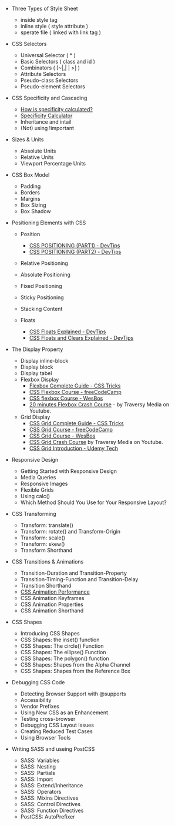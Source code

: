 * Three Types of Style Sheet

  * inside style tag
  * inline style ( style attribute )
  * sperate file ( linked with link tag )

* CSS Selectors

  * Universal Selector ( \* )
  * Basic Selectors ( class and id )
  * Combinators ( [~|,| | >] )
  * Attribute Selectors
  * Pseudo-class Selectors
  * Pseudo-element Selectors

* CSS Specificity and Cascading

  * [How is specificity calculated?](https://developer.mozilla.org/en-US/docs/Web/CSS/Specificity)
  * [Specificity Calculator](https://specificity.keegan.st/)
  * Inheritance and intail
  * (Not) using !important

* Sizes & Units

  * Absolute Units
  * Relative Units
  * Viewport Percentage Units

* CSS Box Model

  * Padding
  * Borders
  * Margins
  * Box Sizing
  * Box Shadow

* Positioning Elements with CSS

  * Position

    * [CSS POSITIONING (PART1) - DevTips](https://www.youtube.com/watch?v=kejG8G0dr5U)
    * [CSS POSITIONING (PART2) - DevTips](https://www.youtube.com/watch?v=Rf6zAP4YnZA)

  * Relative Positioning
  * Absolute Positioning
  * Fixed Positioning
  * Sticky Positioning
  * Stacking Content

  * Floats
    * [CSS Floats Explained - DevTips](https://www.youtube.com/watch?v=609adV3pTME)
    * [CSS Floats and Clears Explained - DevTips](https://www.youtube.com/watch?v=xFGBNv2KeVU)

* The Display Property

  * Display inline-block
  * Display block
  * Display tabel
  * Flexbox Display
    * [Flexbox Complete Guide - CSS Tricks](https://css-tricks.com/snippets/css/a-guide-to-flexbox/)
    * [CSS Flexbox Course - freeCodeCamp](https://www.youtube.com/watch?v=-Wlt8NRtOpo)
    * [CSS flexbox Course - WesBos](https://flexbox.io/)
    * [20 minutes Flexbox Crash Course](https://youtu.be/JJSoEo8JSnc) - by Traversy Media on Youtube.
  * Grid Display
    * [CSS Grid Complete Guide - CSS Tricks](https://css-tricks.com/snippets/css/complete-guide-grid/)
    * [CSS Grid Course - freeCodeCamp](https://www.youtube.com/watch?v=t6CBKf8K_Ac)
    * [CSS Grid Course - WesBos](https://cssgrid.io/)
    * [CSS Grid Crash Course](https://youtu.be/jV8B24rSN5o) by Traversy Media on Youtube.
    * [CSS Grid Introduction - Udemy Tech](https://www.youtube.com/watch?v=oz0fbFviLIU)

* Responsive Design
  * Getting Started with Responsive Design
  * Media Queries
  * Responsive Images
  * Flexible Grids
  * Using calc()
  * Which Method Should You Use for Your Responsive Layout?

* CSS Transforming
  * Transform: translate()
  * Transform: rotate() and Transform-Origin
  * Transform: scale()
  * Transform: skew()
  * Transform Shorthand

* CSS Transitions & Animations
  * Transition-Duration and Transition-Property
  * Transition-Timing-Function and Transition-Delay
  * Transition Shorthand
  * [CSS Animation Performance](https://www.html5rocks.com/en/tutorials/speed/high-performance-animations/)
  * CSS Animation Keyframes
  * CSS Animation Properties
  * CSS Animation Shorthand

* CSS Shapes
  * Introducing CSS Shapes
  * CSS Shapes: the inset() function
  * CSS Shapes: The circle() Function
  * CSS Shapes: The ellipse() Function
  * CSS Shapes: The polygon() function
  * CSS Shapes: Shapes from the Alpha Channel
  * CSS Shapes: Shapes from the Reference Box

* Debugging CSS Code
  * Detecting Browser Support with @supports
  * Accessibility
  * Vendor Prefixes
  * Using New CSS as an Enhancement
  * Testing cross-browser
  * Debugging CSS Layout Issues
  * Creating Reduced Test Cases
  * Using Browser Tools

* Writing SASS and useing PostCSS
  * SASS: Variables
  * SASS: Nesting
  * SASS: Partials
  * SASS: Import
  * SASS: Extend/Inheritance
  * SASS: Operators
  * SASS: Mixins Directives
  * SASS: Control Directives
  * SASS: Function Directives
  * PostCSS: AutoPrefixer
